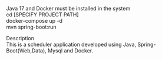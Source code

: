 
Java 17 and Docker must be installed in the system  <br/>
cd [SPECIFY PROJECT PATH]   <br/>
docker-compose up -d        <br/>
mvn spring-boot:run  <br/>


Description  <br/>
This is a scheduler application developed using Java, Spring-Boot(Web,Data), Mysql and Docker.
